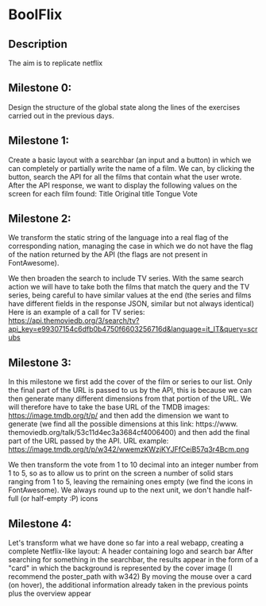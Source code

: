 # BoolFlix

## Description

The aim is to replicate netflix

## Milestone 0:

Design the structure of the global state along the lines of the exercises carried out in the previous days.

## Milestone 1:

Create a basic layout with a searchbar (an input and a button) in which we can completely or partially write the name of a film. We can, by clicking the button, search the API for all the films that contain what the user wrote.
After the API response, we want to display the following values ​​on the screen for each film found:
Title
Original title
Tongue
Vote

## Milestone 2:

We transform the static string of the language into a real flag of the corresponding nation, managing the case in which we do not have the flag of the nation returned by the API (the flags are not present in FontAwesome).

We then broaden the search to include TV series. With the same search action we will have to take both the films that match the query and the TV series, being careful to have similar values ​​at the end (the series and films have different fields in the response JSON, similar but not always identical)
Here is an example of a call for TV series:
https://api.themoviedb.org/3/search/tv?api_key=e99307154c6dfb0b4750f6603256716d&language=it_IT&query=scrubs

## Milestone 3:

In this milestone we first add the cover of the film or series to our list. Only the final part of the URL is passed to us by the API, this is because we can then generate many different dimensions from that portion of the URL. We will therefore have to take the base URL of the TMDB images: https://image.tmdb.org/t/p/ and then add the dimension we want to generate (we find all the possible dimensions at this link: https://www. themoviedb.org/talk/53c11d4ec3a3684cf4006400) and then add the final part of the URL passed by the API.
URL example:
https://image.tmdb.org/t/p/w342/wwemzKWzjKYJFfCeiB57q3r4Bcm.png

We then transform the vote from 1 to 10 decimal into an integer number from 1 to 5, so as to allow us to print on the screen a number of solid stars ranging from 1 to 5, leaving the remaining ones empty (we find the icons in FontAwesome).
We always round up to the next unit, we don't handle half-full (or half-empty :P) icons

## Milestone 4:

Let's transform what we have done so far into a real webapp, creating a complete Netflix-like layout:
A header containing logo and search bar
After searching for something in the searchbar, the results appear in the form of a "card" in which the background is represented by the cover image (I recommend the poster_path with w342)
By moving the mouse over a card (on hover), the additional information already taken in the previous points plus the overview appear
